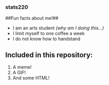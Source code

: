 ### **stats220**

##Fun facts about me!##

* I am an arts student *(why am I doing this...)*
* I limit myself to one coffee a week
* I do not know how to handstand

## **Included in this repository:**

1. A meme!
2. A GIF! 
3. And some HTML!
